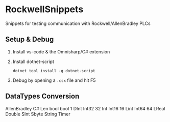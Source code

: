 # RockwellSnippets

Snippets for testing communication with Rockwell/AllenBradley PLCs


## Setup & Debug

 1. Install vs-code & the Omnisharp/C# extension

 2. Install dotnet-script

	```
	dotnet tool install -g dotnet-script
	```

 3. Debug by opening a `.csx` file and hit F5


 ## DataTypes Conversion

 AllenBradley	C#		Len
 bool			bool	1
 DInt			Int32	32
 Int			Int16	16
 Lint			Int64	64
 LReal			Double
 SInt			Sbyte
 String
 Timer
